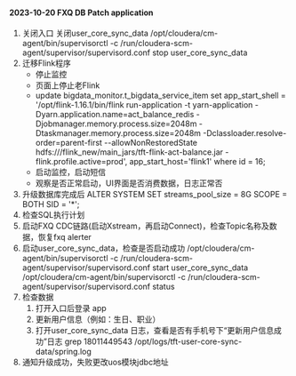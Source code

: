 #### 2023-10-20 FXQ DB Patch application

1. 关闭入口 关闭user_core_sync_data
   /opt/cloudera/cm-agent/bin/supervisorctl -c /run/cloudera-scm-agent/supervisor/supervisord.conf stop user_core_sync_data
2. 迁移Flink程序
    * 停止监控
    * 页面上停止老Flink
    * update bigdata_monitor.t_bigdata_service_item set app_start_shell = '/opt/flink-1.16.1/bin/flink run-application -t yarn-application -Dyarn.application.name=act_balance_redis  -Djobmanager.memory.process.size=2048m -Dtaskmanager.memory.process.size=2048m -Dclassloader.resolve-order=parent-first --allowNonRestoredState  hdfs:///flink_new/main_jars/tft-flink-act-balance.jar -flink.profile.active=prod', app_start_host='flink1' where id = 16;
    * 启动监控，启动短信
    * 观察是否正常启动，UI界面是否消费数据，日志正常否
3. 升级数据库完成后
   ALTER SYSTEM SET streams_pool_size = 8G SCOPE = BOTH SID = '*';
4. 检查SQL执行计划
5. 启动FXQ CDC链路(启动Xstream，再启动Connect)，检查Topic名称及数据，恢复fxq alerter
6. 启动user_core_sync_data，检查是否启动成功
   /opt/cloudera/cm-agent/bin/supervisorctl -c /run/cloudera-scm-agent/supervisor/supervisord.conf start user_core_sync_data
   /opt/cloudera/cm-agent/bin/supervisorctl -c /run/cloudera-scm-agent/supervisor/supervisord.conf status
7. 检查数据
    1. 打开入口后登录 app
    2. 更新用户信息（例如：生日、职业）
    3. 打开user_core_sync_data 日志，查看是否有手机号下“更新用户信息成功”日志
       grep 18011449543 /opt/logs/tft-user-core-sync-data/spring.log
8. 通知升级成功，失败更改uos模块jdbc地址